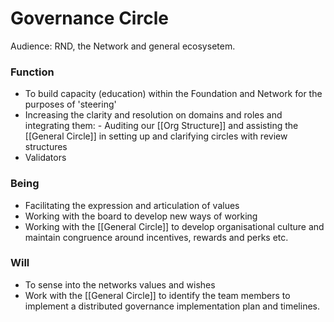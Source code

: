 # Governance Circle
Audience: RND, the Network and general ecosysetem.

### Function
- To build capacity (education) within the Foundation and Network for the purposes of 'steering'
- Increasing the clarity and resolution on domains and roles and integrating them:
		- Auditing our [[Org Structure]] and assisting the [[General Circle]] in setting up and clarifying circles with review structures
- Validators

### Being
- Facilitating the expression and articulation of values
- Working with the board to develop new ways of working 
- Working with the [[General Circle]] to develop organisational culture and maintain congruence around incentives, rewards and perks etc. 


### Will
- To sense into the networks values and wishes
- Work with the [[General Circle]] to identify the team members to implement a distributed governance implementation plan and timelines.
	